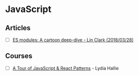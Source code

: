 # JavaScript

## Articles

- [ ] [ES modules: A cartoon deep-dive - Lin Clark (2018/03/28)](https://hacks.mozilla.org/2018/03/es-modules-a-cartoon-deep-dive/)

## Courses

- [ ] [A Tour of JavaScript & React Patterns](https://frontendmasters.com/courses/tour-js-patterns/) - Lydia Hallie
